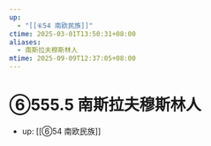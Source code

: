 ```yaml
---
up:
  - "[[⑥54 南欧民族]]"
ctime: 2025-03-01T13:50:31+08:00
aliases:
  - 南斯拉夫穆斯林人
mtime: 2025-09-09T12:37:05+08:00
---
```


# ⑥555.5 南斯拉夫穆斯林人

- up: [[⑥54 南欧民族]]
